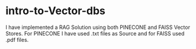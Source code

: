 # intro-to-Vector-dbs
I have implemented a RAG Solution using both PINECONE and FAISS Vector Stores. For PINECONE I have used .txt files as Source and for FAISS used .pdf files.
